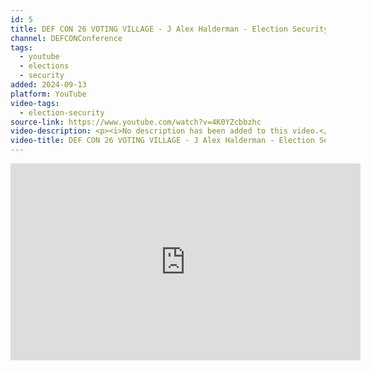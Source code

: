 ```yaml
---
id: 5
title: DEF CON 26 VOTING VILLAGE - J Alex Halderman - Election Security Threats and Solutions
channel: DEFCONConference
tags:
  - youtube
  - elections
  - security
added: 2024-09-13
platform: YouTube
video-tags:
  - election-security
source-link: https://www.youtube.com/watch?v=4K0YZcbbzhc
video-description: <p><i>No description has been added to this video.</i></p>
video-title: DEF CON 26 VOTING VILLAGE - J Alex Halderman - Election Security Threats and Solutions
---
```

<iframe width="560" height="315" src="https://www.youtube-nocookie.com/embed/4K0YZcbbzhc?si=A-cGaECiHj1D1JUS" title="YouTube video player" frameborder="0" allow="accelerometer; autoplay; clipboard-write; encrypted-media; gyroscope; picture-in-picture; web-share" referrerpolicy="strict-origin-when-cross-origin" allowfullscreen></iframe>